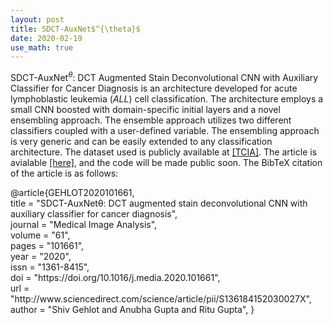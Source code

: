 ```yaml
---
layout: post
title: SDCT-AuxNet$^{\theta}$
date: 2020-02-19
use_math: true
---
```


SDCT-AuxNet$^\theta$: DCT Augmented Stain Deconvolutional CNN with Auxiliary Classifier for Cancer Diagnosis is an architecture developed for acute lymphoblastic leukemia $(ALL)$ cell classification. The architecture employs a small CNN boosted with domain-specific initial layers and a novel ensembling approach. The ensemble approach utilizes two different classifiers coupled with a user-defined variable. The ensembling approach is very generic and can be easily extended to any classification architecture. The dataset used is publicly available at  <a href="
https://doi.org/10.7937/tcia.2019.dc64i46r">
[TCIA]</a>. The article is avialable <a href="
https://doi.org/10.1016/j.media.2020.101661">
[here]</a>, and the code will be made public soon. The BibTeX citation of the article is as follows:
<div id="demobox">
@article{GEHLOT2020101661, <br>
title = "SDCT-AuxNetθ: DCT augmented stain deconvolutional CNN with auxiliary classifier for cancer diagnosis", <br>
journal = "Medical Image Analysis", <br>
volume = "61", <br>
pages = "101661", <br>
year = "2020", <br>
issn = "1361-8415", <br>
doi = "https://doi.org/10.1016/j.media.2020.101661", <br>
url = "http://www.sciencedirect.com/science/article/pii/S136184152030027X", <br>
author = "Shiv Gehlot and Anubha Gupta and Ritu Gupta",
}
</div>
